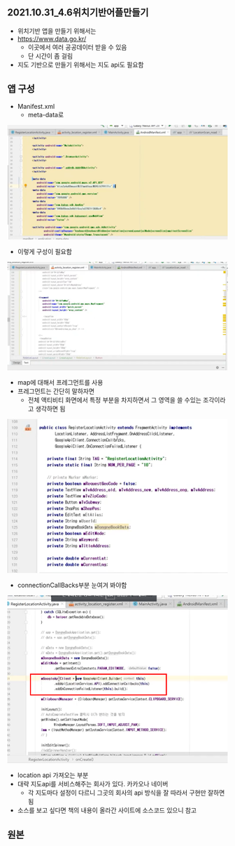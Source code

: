 ## 2021.10.31_4.6위치기반어플만들기

- 위치기반 앱을 만들기 위해서는
- https://www.data.go.kr/ 
  - 이곳에서 여러 공공데이터 받을 수 있음
  - 단 시간이 좀 걸림
- 지도 기반으로 만들기 위해서는 지도 api도 필요함

## 앱 구성

- Manifest.xml 
  - meta-data로 

![image-20211031224135225](2021.10.31_4.6위치기반어플만들기.assets/image-20211031224135225.png)

- 이렇게 구성이 필요함

![image-20211031224123043](2021.10.31_4.6위치기반어플만들기.assets/image-20211031224123043.png)

- map에 대해서 프레그먼트를 사용 
- 프레그먼트는 간단히 말하자면
  - 전체 액티비티 화면에서 특정 부분을 차지하면서 그 영역을 쓸 수있는 조각이라고 생각하면 됨



![image-20211031224210637](2021.10.31_4.6위치기반어플만들기.assets/image-20211031224210637.png)

- connectionCallBacks부분 눈여겨 봐야함

![image-20211031224339992](2021.10.31_4.6위치기반어플만들기.assets/image-20211031224339992.png)

- location api 가져오는 부분
- 대략 지도api를 서비스해주는 회사가 있다. 카카오나 네이버
  - 각 지도마다 설정이 다르니 그곳의 회사의 api 방식을 잘 따라서 구현만 잘하면됨
- 소스를 보고 싶다면 책의 내용이 올라간 사이트에 소스코드 있으니 참고

## 원본

